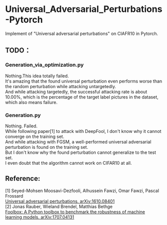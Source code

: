 # Universal_Adversarial_Perturbations-Pytorch
Implement of "Universal adversarial perturbations" on CIAFR10 in Pytorch.

## TODO：
### Generation_via_optimization.py  
Nothing.This idea totally failed.  
It's amazing that the found universal perturbation even performs worse than the random perturbation while attacking untargetedly.  
And while attacking targetedly, the successful attacking rate is about 10.00%, which is the percentage of the target label pictures in the dataset, which also means failure.
### Generation.py
Nothing. Failed.  
While following paper[1] to attack with DeepFool, I don't know why it cannot converge on the training set.  
And while attacking with FGSM, a well-performed universal adversarial perturbation is found on the training set.  
But I don't know why the found perturbation cannot generalize to the test set.  
I even doubt that the algorithm cannot work on CIFAR10 at all.
## Reference:
[1] Seyed-Mohsen Moosavi-Dezfooli, Alhussein Fawzi, Omar Fawzi, Pascal Frossard  
      [Universal adversarial perturbations. arXiv:1610.08401](https://arxiv.org/abs/1610.08401)  
[2] Jonas Rauber, Wieland Brendel, Matthias Bethge  
      [Foolbox: A Python toolbox to benchmark the robustness of machine learning models. arXiv:1707.04131](https://arxiv.org/abs/1707.04131)

